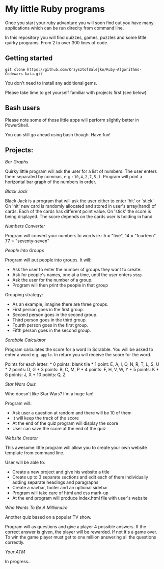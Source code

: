 # My little Ruby programs

Once you start your ruby advanture you will soon find out you have many
applications which can be run direclty from command line.

In this repository you will find quizzes, games, puzzles and some little quirky programs.
From 2 to over 300 lines of code.

## Getting started

`git clone https://github.com/KrzysztofBalejko/Ruby-Algorithms-Codewars-kata.git `

You don't need to install any additional gems.

Please take time to get yourself familiar with projects first (see below)

## Bash users

Please note some of those little apps will perform slightly better in PowerShell.

You can still go ahead using bash though. Have fun!

## Projects:

*Bar Graphs*

Quirky little program will ask the user for a list of numbers.
The user enters them separated by commas, e.g.: `10,4,2,7,5,1`.
Program will print a horizontal bar graph of the numbers in order.

*Black Jack*

Black Jack is a program that will ask the user either to enter 'hit' or 'stick'
On 'hit' new card is randomly allocated and stored in user's array(hand) of cards.
Each of the cards has different point value.
On 'stick' the score is being displayed.
The score depends on the cards user is holding in hand.

*Numbers Converter*

Program will convert your numbers to words ie.:
5 = "five",
14 = "fourteen"
77 = "seventy-seven"

*People Into Groups*

Program will put people into groups.  It will:
- Ask the user to enter the number of groups they want to create.
- Ask for people's names, one at a time, until the user enters `stop`.
- Ask the user for the number of a group.
- Program will then print the people in that group

Grouping strategy:
   * As an example, imagine there are three groups.
   * First person goes in the first group.
   * Second person goes in the second group.
   * Third person goes in the third group.
   * Fourth person goes in the first group.
   * Fifth person goes in the second group.
   
*Scrabble Calculator*

Program calculates the score for a word in Scrabble.
You will be asked to enter a word e.g. `apple`.
In return you will receive the score for the word.

Points for each letter:
     * 0 points: blank tile
     * 1 point: E, A, I, O, N, R, T, L, S, U
     * 2 points: D, G
     * 3 points: B, C, M, P
     * 4 points: F, H, V, W, Y
     * 5 points: K
     * 8 points: J, X
     * 10 points: Q, Z

*Star Wars Quiz*

Who doesn't like Star Wars? I'm a huge fan!

Program will:
- Ask user a question at random and there will be 10 of them
- It will keep the track of the score
- At the end of the quiz program will display the score
- User can save the score at the end of the quiz

*Website Creator*

This awesome little program will allow you to create your own website template from command line.

User will be able to:
- Create a new project and give his website a title
- Create up to 3 separate sections and edit each of them individually adding separate headings and paragraphs
- Create a navbar, footer and an optional sidebar
- Program will take care of html and css mark-up
- At the end program will produce index.html file with user's website

*Who Wants To Be A Millionaire*

Another quiz based on a popular TV show.

Program will as questions and give a player 4 possible answers.
If the correct answer is given, the player will be rewarded.
If not it's a game over.
To win the game player must get to one million answering all the questions correctly.

*Your ATM*

In progress..

